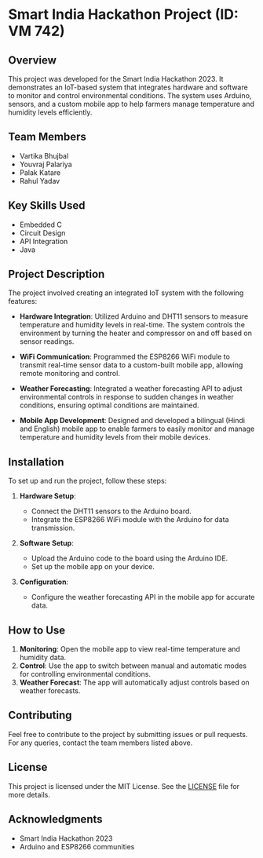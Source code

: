 # Smart India Hackathon Project (ID: VM 742)

## Overview
This project was developed for the Smart India Hackathon 2023. It demonstrates an IoT-based system that integrates hardware and software to monitor and control environmental conditions. The system uses Arduino, sensors, and a custom mobile app to help farmers manage temperature and humidity levels efficiently.

## Team Members
- Vartika Bhujbal
- Youvraj Palariya
- Palak Katare
- Rahul Yadav

## Key Skills Used
- Embedded C
- Circuit Design
- API Integration
- Java

## Project Description
The project involved creating an integrated IoT system with the following features:

- **Hardware Integration**: Utilized Arduino and DHT11 sensors to measure temperature and humidity levels in real-time. The system controls the environment by turning the heater and compressor on and off based on sensor readings.

- **WiFi Communication**: Programmed the ESP8266 WiFi module to transmit real-time sensor data to a custom-built mobile app, allowing remote monitoring and control.

- **Weather Forecasting**: Integrated a weather forecasting API to adjust environmental controls in response to sudden changes in weather conditions, ensuring optimal conditions are maintained.

- **Mobile App Development**: Designed and developed a bilingual (Hindi and English) mobile app to enable farmers to easily monitor and manage temperature and humidity levels from their mobile devices.

## Installation
To set up and run the project, follow these steps:

1. **Hardware Setup**:
   - Connect the DHT11 sensors to the Arduino board.
   - Integrate the ESP8266 WiFi module with the Arduino for data transmission.

2. **Software Setup**:
   - Upload the Arduino code to the board using the Arduino IDE.
   - Set up the mobile app on your device.

3. **Configuration**:
   - Configure the weather forecasting API in the mobile app for accurate data.

## How to Use
1. **Monitoring**: Open the mobile app to view real-time temperature and humidity data.
2. **Control**: Use the app to switch between manual and automatic modes for controlling environmental conditions.
3. **Weather Forecast**: The app will automatically adjust controls based on weather forecasts.

## Contributing
Feel free to contribute to the project by submitting issues or pull requests. For any queries, contact the team members listed above.

## License
This project is licensed under the MIT License. See the [LICENSE](LICENSE) file for more details.

## Acknowledgments
- Smart India Hackathon 2023
- Arduino and ESP8266 communities
